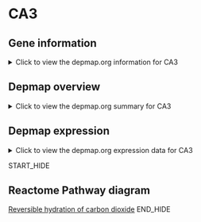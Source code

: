 <h1>CA3</h1>

<h2>Gene information</h2>
<details>
  <summary>Click to view the depmap.org information for CA3</summary>
  <iframe src="https://depmap.org/portal/gene/CA3?tab=about" style="border:none;width:100%;height:800px"></iframe>
</details>

<h2>Depmap overview</h2>
<details>
  <summary>Click to view the depmap.org summary for CA3</summary>
  <iframe src="https://depmap.org/portal/gene/CA3?tab=overview" style="border:none;width:100%;height:800px"></iframe>
</details>

<h2>Depmap expression</h2>
<details>
  <summary>Click to view the depmap.org expression data for CA3</summary>
  <iframe src="https://depmap.org/portal/gene/CA3?tab=characterization" style="border:none;width:100%;height:800px"></iframe>
</details>


START_HIDE
<h2>Reactome Pathway diagram</h2>
<a href="https://reactome.org/PathwayBrowser/#/R-HSA-1475029">Reversible hydration of carbon dioxide</a>
END_HIDE



